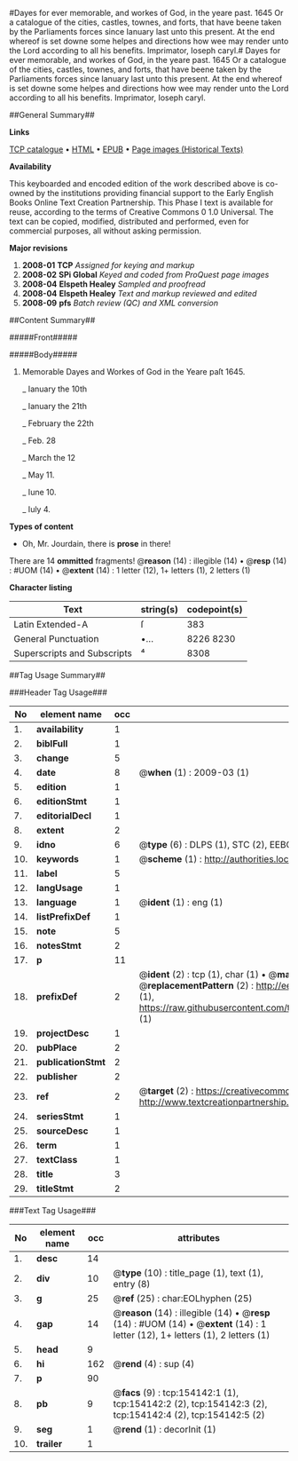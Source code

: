 #Dayes for ever memorable, and workes of God, in the yeare past. 1645 Or a catalogue of the cities, castles, townes, and forts, that have beene taken by the Parliaments forces since Ianuary last unto this present. At the end whereof is set downe some helpes and directions how wee may render unto the Lord according to all his benefits. Imprimator, Ioseph caryl.#
Dayes for ever memorable, and workes of God, in the yeare past. 1645 Or a catalogue of the cities, castles, townes, and forts, that have beene taken by the Parliaments forces since Ianuary last unto this present. At the end whereof is set downe some helpes and directions how wee may render unto the Lord according to all his benefits. Imprimator, Ioseph caryl.

##General Summary##

**Links**

[TCP catalogue](http://www.ota.ox.ac.uk/tcp/)  • 
[HTML](http://tei.it.ox.ac.uk/tcp/Texts-HTML/free/A82/A82015.html)  • 
[EPUB](http://tei.it.ox.ac.uk/tcp/Texts-EPUB/free/A82/A82015.epub) • 
[Page images (Historical Texts)](https://data.historicaltexts.jisc.ac.uk/view?pubId=eebo-99899626e&pageId=eebo-99899626e-154142-1)

**Availability**

This keyboarded and encoded edition of the
	       work described above is co-owned by the institutions
	       providing financial support to the Early English Books
	       Online Text Creation Partnership. This Phase I text is
	       available for reuse, according to the terms of Creative
	       Commons 0 1.0 Universal. The text can be copied,
	       modified, distributed and performed, even for
	       commercial purposes, all without asking permission.

**Major revisions**

1. __2008-01__ __TCP__ *Assigned for keying and markup*
1. __2008-02__ __SPi Global__ *Keyed and coded from ProQuest page images*
1. __2008-04__ __Elspeth Healey__ *Sampled and proofread*
1. __2008-04__ __Elspeth Healey__ *Text and markup reviewed and edited*
1. __2008-09__ __pfs__ *Batch review (QC) and XML conversion*

##Content Summary##

#####Front#####

#####Body#####

1. Memorable Dayes and Workes of God in the Yeare paſt 1645.

    _ Ianuary the 10th

    _ Ianuary the 21th

    _ February the 22th

    _ Feb. 28

    _ March the 12

    _ May 11.

    _ Iune 10.

    _ Iuly 4.

**Types of content**

  * Oh, Mr. Jourdain, there is **prose** in there!

There are 14 **ommitted** fragments! 
 @__reason__ (14) : illegible (14)  •  @__resp__ (14) : #UOM (14)  •  @__extent__ (14) : 1 letter (12), 1+ letters (1), 2 letters (1)

**Character listing**


|Text|string(s)|codepoint(s)|
|---|---|---|
|Latin Extended-A|ſ|383|
|General Punctuation|•…|8226 8230|
|Superscripts             and Subscripts|⁴|8308|

##Tag Usage Summary##

###Header Tag Usage###

|No|element name|occ|attributes|
|---|---|---|---|
|1.|__availability__|1||
|2.|__biblFull__|1||
|3.|__change__|5||
|4.|__date__|8| @__when__ (1) : 2009-03 (1)|
|5.|__edition__|1||
|6.|__editionStmt__|1||
|7.|__editorialDecl__|1||
|8.|__extent__|2||
|9.|__idno__|6| @__type__ (6) : DLPS (1), STC (2), EEBO-CITATION (1), PROQUEST (1), VID (1)|
|10.|__keywords__|1| @__scheme__ (1) : http://authorities.loc.gov/ (1)|
|11.|__label__|5||
|12.|__langUsage__|1||
|13.|__language__|1| @__ident__ (1) : eng (1)|
|14.|__listPrefixDef__|1||
|15.|__note__|5||
|16.|__notesStmt__|2||
|17.|__p__|11||
|18.|__prefixDef__|2| @__ident__ (2) : tcp (1), char (1)  •  @__matchPattern__ (2) : ([0-9\-]+):([0-9IVX]+) (1), (.+) (1)  •  @__replacementPattern__ (2) : http://eebo.chadwyck.com/downloadtiff?vid=$1&page=$2 (1), https://raw.githubusercontent.com/textcreationpartnership/Texts/master/tcpchars.xml#$1 (1)|
|19.|__projectDesc__|1||
|20.|__pubPlace__|2||
|21.|__publicationStmt__|2||
|22.|__publisher__|2||
|23.|__ref__|2| @__target__ (2) : https://creativecommons.org/publicdomain/zero/1.0/ (1), http://www.textcreationpartnership.org/docs/. (1)|
|24.|__seriesStmt__|1||
|25.|__sourceDesc__|1||
|26.|__term__|1||
|27.|__textClass__|1||
|28.|__title__|3||
|29.|__titleStmt__|2||


###Text Tag Usage###

|No|element name|occ|attributes|
|---|---|---|---|
|1.|__desc__|14||
|2.|__div__|10| @__type__ (10) : title_page (1), text (1), entry (8)|
|3.|__g__|25| @__ref__ (25) : char:EOLhyphen (25)|
|4.|__gap__|14| @__reason__ (14) : illegible (14)  •  @__resp__ (14) : #UOM (14)  •  @__extent__ (14) : 1 letter (12), 1+ letters (1), 2 letters (1)|
|5.|__head__|9||
|6.|__hi__|162| @__rend__ (4) : sup (4)|
|7.|__p__|90||
|8.|__pb__|9| @__facs__ (9) : tcp:154142:1 (1), tcp:154142:2 (2), tcp:154142:3 (2), tcp:154142:4 (2), tcp:154142:5 (2)|
|9.|__seg__|1| @__rend__ (1) : decorInit (1)|
|10.|__trailer__|1||
